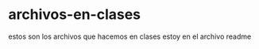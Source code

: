 archivos-en-clases
==================

estos son los archivos que hacemos en clases
estoy en el archivo readme

